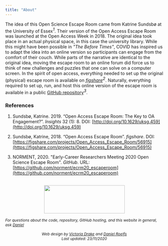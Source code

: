 ```yaml
---
title: "About"
---
```


The idea of this Open Science Escape Room came from Katrine Sundsbø at the University of Essex<sup style="font-size: 10pt;">_1_</sup>. Their version of the Open Access Escape Room was launched at the Open Access Week in 2018. The original idea took place in an actual physical space, in this case the university library. While this might have been possible in _"The Before Times"_, COVID has inspired us to adapt the idea into an online version so participants can engage from the comfort of their couch. While parts of the narrative are identical to the original idea, moving the escape room to an online forum did force us to think of new challenges and puzzles that one can solve on a computer screen. In the spirit of open access, everything needed to set up the original (physical) escape room is available on [_figshare_](https://figshare.com/projects/Open_Access_Escape_Room/56915)<sup style="font-size: 10pt;">_2_</sup>. Naturally, everything required to set up, run, and host this online version of the escape room is available in a public [GitHub repository](https://github.com/norment/ecrm20_escaperoom)<sup style="font-size: 10pt;">_3_</sup>.

### References

1.  Sundsbø, Katrine. 2019. “Open Access Escape Room: The Key to OA Engagement?”. _Insights_ 32 (1): 8. DOI: [http://doi.org/10.1629/uksg.459](http://doi.org/10.1629/uksg.459)

1.  Sundsbø, Katrine, 2018. “Open Access Escape Room”. _figshare_. DOI: [https://figshare.com/projects/Open_Access_Escape_Room/56915](https://figshare.com/projects/Open_Access_Escape_Room/56915)

1.  NORMENT, 2020. "Early-Career Researchers Meeting 2020 Open Science Escape Room". _GitHub_. URL: [https://github.com/norment/ecrm20_escaperoom](https://github.com/norment/ecrm20_escaperoom)

<br>

<div align="center">
    <a href="https://www.med.uio.no/norment/english/" target="_blank">
        <img src="/images/norment_christmas.png" style="height:90px;width:257px"/>
    </a>
</div>

<span style="font-size: 12px;">_For questions about the code, repository, GitHub hosting, and this website in general, ask [Daniel](mailto:daniel.roelfs@medisin.uio.no)_</span>

<div style="text-align: center; font-size: 12px; font-style: italic">Web design by <a href="https://github.com/victoriadrake" target="_blank">Victoria Drake</a> and <a href="https://github.com/danielroelfs" target="_blank">Daniel Roelfs</a></div>

<div style="text-align: center; font-size: 12px; font-style: italic">Last updated: 23/11/2020</div>
